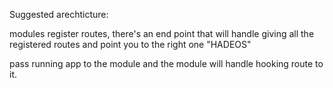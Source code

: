 Suggested arechticture:

modules register routes, there's an end point that will handle giving all the registered routes and point you to the right one "HADEOS"

pass running app to the module and the module will handle hooking route to it.


